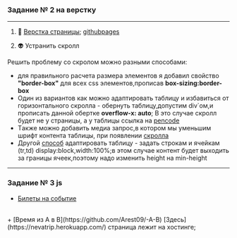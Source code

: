 <h3> Задание № 2 на верстку</h3>


-----------------------------
1. :ghost: [Верстка страницы](https://github.com/Arest09/Nevatrip-page); [githubpages](https://arest09.github.io/Nevatrip-page/)
  
1. :alien: Устранить скролл

Решить проблему со скролом можно разными способами:
+ для правильного расчета размера элементов я добавил свойство __"border-box"__ для всех css элементов,прописав __box-sizing:border-box__ 
+ Один из вариантов как можно адаптировать таблицу и избавиться от горизонтального скролла - обернуть таблицу,допустим div`ом,и прописать данной обертке __overflow-x: auto__; 
В это случае скролл будет не у страницы, а у таблицы
ссылка на [pencode](https://codepen.io/Arest09/pen/RwymmKv) 
+ Tакже можно добавить медиа запрос,в котором мы уменьшим шрифт контента таблицы, при появлении  [скролла](https://codepen.io/Arest09/pen/mdLYYBY)  
+ Другой [способ](https://codepen.io/Arest09/pen/ZEoNNMX) адаптировать таблицу - задать строкам и ячейкам (tr,td) display:block,width:100%;в этом случае контент будет выходить за границы ячеек,поэтому надо изменить height на min-height


-----------------------------

<h3>Задание № 3 js </h3>


+ [Билеты на событие](https://docs.google.com/spreadsheets/d/1m0vJuWw2pQTQ_b1RRWxqBw_VCO5rBv7sfb0afx5Rw2k/edit#gid=0)
 <br>
+ [Время из A в B](https://github.com/Arest09/-A-B)
[Здесь](https://nevatrip.herokuapp.com/) страница лежит на хостинге;

